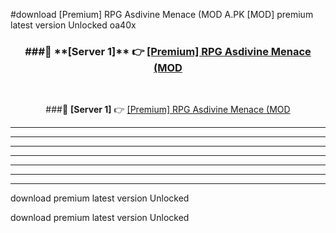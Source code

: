 #download [Premium] RPG Asdivine Menace (MOD A.PK [MOD] premium latest version Unlocked oa40x 



<div align="center">
<h3>###🔹 **[Server 1]** 👉 <a href="https://download1apk.web.app/">[Premium] RPG Asdivine Menace (MOD</a></h3><br>


###🔹 **[Server 1]** 👉 <a href="https://download1apk.web.app/">[Premium] RPG Asdivine Menace (MOD</a></h3>
</div>



----------------------------------------------------------

----------------------------------------------------------

----------------------------------------------------------

----------------------------------------------------------

----------------------------------------------------------

----------------------------------------------------------

----------------------------------------------------------

download premium latest version Unlocked

download premium latest version Unlocked
